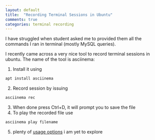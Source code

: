 ```yaml
---
layout: default
title:  "Recording Terminal Sessions in Ubuntu"
comments: true
categories: terminal recording 
---
```


I have struggled when student asked me to provided them all the commands I ran in terminal (mostly MySQL queries). 

I recently came across a very nice tool to record terminal sessions in ubuntu. The name of the tool is asciinema:

1. Install it using 

```bash 
apt install asciinema
```
2. Record session by issuing 

```bash
asciinema rec
```

3. When done press Ctrl+D, it will prompt you to save the file
4. To play the recorded file use

```bash 
asciinema play filename
```

5. plenty of [usage options](https://asciinema.org/docs/usage) i am yet to explore
